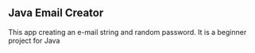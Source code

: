 ## Java Email Creator

This app creating an e-mail string and random password. It is a beginner project for Java
